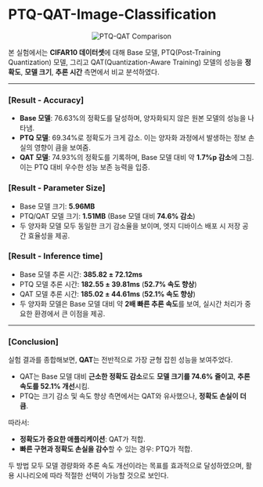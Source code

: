 # PTQ-QAT-Image-Classification

<div align="center">
  <img src="https://github.com/user-attachments/assets/553f1cc5-603a-4f45-a3f3-3a025d647df9" alt="PTQ-QAT Comparison">
</div>

본 실험에서는 **CIFAR10 데이터셋**에 대해 Base 모델, PTQ(Post-Training Quantization) 모델, 그리고 QAT(Quantization-Aware Training) 모델의 성능을 **정확도**, **모델 크기**, **추론 시간** 측면에서 비교 분석하였다.

---

### [Result - Accuracy]
- **Base 모델**: 76.63%의 정확도를 달성하며, 양자화되지 않은 원본 모델의 성능을 나타냄.
- **PTQ 모델**: 69.34%로 정확도가 크게 감소. 이는 양자화 과정에서 발생하는 정보 손실의 영향이 큼을 보여줌.
- **QAT 모델**: 74.93%의 정확도를 기록하며, Base 모델 대비 약 **1.7%p 감소**에 그침. 이는 PTQ 대비 우수한 성능 보존 능력을 입증.

### [Result - Parameter Size]
- Base 모델 크기: **5.96MB**
- PTQ/QAT 모델 크기: **1.51MB** (Base 모델 대비 **74.6% 감소**)
- 두 양자화 모델 모두 동일한 크기 감소율을 보이며, 엣지 디바이스 배포 시 저장 공간 효율성을 제공.

### [Result - Inference time]
- Base 모델 추론 시간: **385.82 ± 72.12ms**
- PTQ 모델 추론 시간: **182.55 ± 39.81ms** (**52.7% 속도 향상**)
- QAT 모델 추론 시간: **185.02 ± 44.61ms** (**52.1% 속도 향상**)
- 두 양자화 모델은 Base 모델 대비 약 **2배 빠른 추론 속도**를 보여, 실시간 처리가 중요한 환경에서 큰 이점을 제공.

---

### [Conclusion]
실험 결과를 종합해보면, **QAT**는 전반적으로 가장 균형 잡힌 성능을 보여주었다.
- QAT는 Base 모델 대비 **근소한 정확도 감소**로도 **모델 크기를 74.6% 줄이고**, **추론 속도를 52.1% 개선**시킴.
- PTQ는 크기 감소 및 속도 향상 측면에서는 QAT와 유사했으나, **정확도 손실이 더 큼**.

따라서:
- **정확도가 중요한 애플리케이션**: QAT가 적합.
- **빠른 구현과 정확도 손실을 감수**할 수 있는 경우: PTQ가 적합.

두 방법 모두 모델 경량화와 추론 속도 개선이라는 목표를 효과적으로 달성하였으며, 활용 시나리오에 따라 적절한 선택이 가능할 것으로 보인다.
